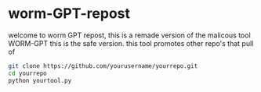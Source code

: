 # worm-GPT-repost
welcome to worm GPT repost, this is a remade version of the malicous tool WORM-GPT this is the safe version.
this tool promotes other repo's that pull of
```bash
git clone https://github.com/yourusername/yourrepo.git
cd yourrepo
python yourtool.py
